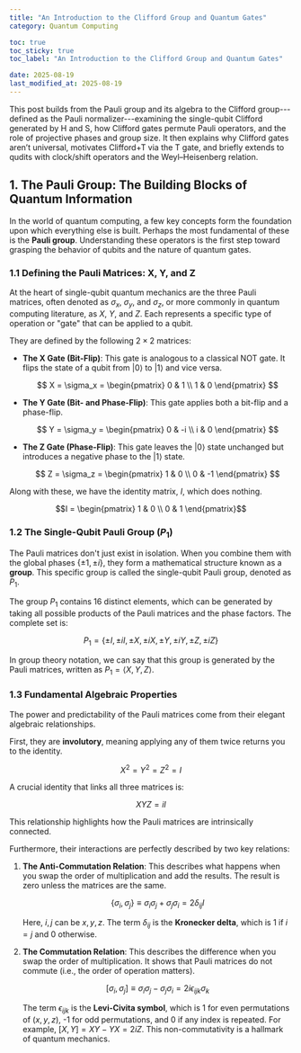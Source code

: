 ```yaml
---
title: "An Introduction to the Clifford Group and Quantum Gates"
category: Quantum Computing

toc: true
toc_sticky: true
toc_label: "An Introduction to the Clifford Group and Quantum Gates"

date: 2025-08-19
last_modified_at: 2025-08-19
---
```


This post builds from the Pauli group and its algebra to the Clifford group---defined as the Pauli normalizer---examining the single-qubit Clifford generated by H and S, how Clifford gates permute Pauli operators, and the role of projective phases and group size. 
It then explains why Clifford gates aren’t universal, motivates Clifford+T via the T gate, and briefly extends to qudits with clock/shift operators and the Weyl–Heisenberg relation.

## 1. The Pauli Group: The Building Blocks of Quantum Information

In the world of quantum computing, a few key concepts form the foundation upon which everything else is built. 
Perhaps the most fundamental of these is the **Pauli group**. 
Understanding these operators is the first step toward grasping the behavior of qubits and the nature of quantum gates.

### 1.1 Defining the Pauli Matrices: X, Y, and Z

At the heart of single-qubit quantum mechanics are the three Pauli matrices, often denoted as $\sigma_x$, $\sigma_y$, and $\sigma_z$, or more commonly in quantum computing literature, as $X$, $Y$, and $Z$. 
Each represents a specific type of operation or "gate" that can be applied to a qubit.

They are defined by the following $2 \times 2$ matrices:

* **The X Gate (Bit-Flip)**: This gate is analogous to a classical NOT gate. It flips the state of a qubit from $|0\rangle$ to $|1\rangle$ and vice versa.

    $$
    X = \sigma_x = \begin{pmatrix} 0 & 1 \\ 1 & 0 \end{pmatrix}
    $$

* **The Y Gate (Bit- and Phase-Flip)**: This gate applies both a bit-flip and a phase-flip.

    $$
    Y = \sigma_y = \begin{pmatrix} 0 & -i \\ i & 0 \end{pmatrix}
    $$

* **The Z Gate (Phase-Flip)**: This gate leaves the $|0\rangle$ state unchanged but introduces a negative phase to the $|1\rangle$ state.

    $$
    Z = \sigma_z = \begin{pmatrix} 1 & 0 \\ 0 & -1 \end{pmatrix}
    $$

Along with these, we have the identity matrix, $I$, which does nothing.

$$I = \begin{pmatrix} 1 & 0 \\ 0 & 1 \end{pmatrix}$$

### 1.2 The Single-Qubit Pauli Group ($P_1$)

The Pauli matrices don't just exist in isolation. When you combine them with the global phases $\{\pm 1, \pm i\}$, they form a mathematical structure known as a **group**. 
This specific group is called the single-qubit Pauli group, denoted as $P_1$.

The group $P_1$ contains 16 distinct elements, which can be generated by taking all possible products of the Pauli matrices and the phase factors. 
The complete set is:

$$P_1 = \{ \pm I, \pm iI, \pm X, \pm iX, \pm Y, \pm iY, \pm Z, \pm iZ \}$$

In group theory notation, we can say that this group is generated by the Pauli matrices, written as $P_1 = \langle X, Y, Z \rangle$.

### 1.3 Fundamental Algebraic Properties

The power and predictability of the Pauli matrices come from their elegant algebraic relationships.

First, they are **involutory**, meaning applying any of them twice returns you to the identity.

$$X^2 = Y^2 = Z^2 = I$$

A crucial identity that links all three matrices is:

$$XYZ = iI$$

This relationship highlights how the Pauli matrices are intrinsically connected.

Furthermore, their interactions are perfectly described by two key relations:

1.  **The Anti-Commutation Relation**: This describes what happens when you swap the order of multiplication and add the results. The result is zero unless the matrices are the same.

    $$
    \{\sigma_i, \sigma_j\} \equiv \sigma_i \sigma_j + \sigma_j \sigma_i = 2\delta_{ij}I
    $$

    Here, $i, j$ can be $x, y, z$. The term $\delta_{ij}$ is the **Kronecker delta**, which is 1 if $i=j$ and 0 otherwise.

2.  **The Commutation Relation**: This describes the difference when you swap the order of multiplication. It shows that Pauli matrices do not commute (i.e., the order of operation matters).

    $$
    [\sigma_i, \sigma_j] \equiv \sigma_i \sigma_j - \sigma_j \sigma_i = 2i\epsilon_{ijk}\sigma_k
    $$
    
    The term $\epsilon_{ijk}$ is the **Levi-Civita symbol**, which is 1 for even permutations of $(x,y,z)$, -1 for odd permutations, and 0 if any index is repeated. For example, $[X, Y] = XY - YX = 2iZ$. This non-commutativity is a hallmark of quantum mechanics.